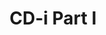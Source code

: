 ---
layout: video
series: Angry Video Game Nerd
season: 3
episode: 59
title: "CD-i Part I"
permalink: /avgn/episode-59
video_id: tl2Wz1qlzco
drive_id: 1WeDA2E_rZ1T5lansCxYWKWoAgLaVenaa
release_date: 2008-11-12
mike_notes:
toggle: off
title-cards:
  - episode-59.jpg
---